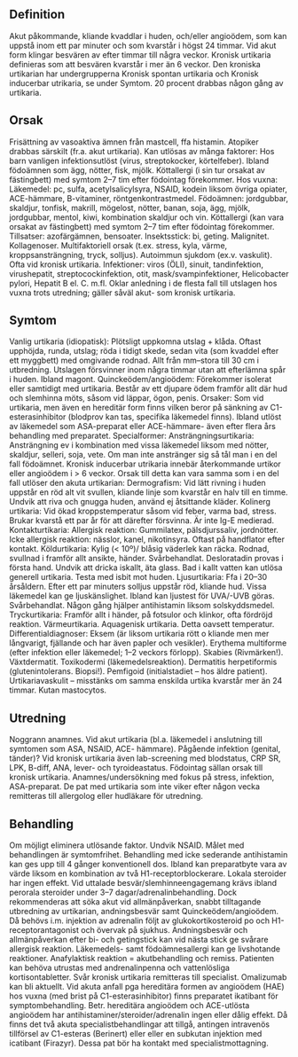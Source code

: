 ## Definition

Akut påkommande, kliande kvaddlar i huden, och/eller angioödem, som kan uppstå inom ett par minuter och som kvarstår i högst 24 timmar. Vid akut form klingar besvären av efter timmar till några veckor. Kronisk urtikaria definieras som att besvären kvarstår i mer än 6 veckor. Den kroniska urtikarian har undergrupperna Kronisk spontan urtikaria och Kronisk inducerbar utrikaria, se under Symtom. 20 procent drabbas någon gång av urtikaria.

## Orsak

Frisättning av vasoaktiva ämnen från mastcell, ffa histamin. Atopiker drabbas särskilt (fr.a. akut urtikaria). Kan utlösas av många faktorer:
Hos barn vanligen infektionsutlöst (virus, streptokocker, körtelfeber). Ibland födoämnen som ägg, nötter, fisk, mjölk. Köttallergi (i sin tur orsakat av fästingbett) med symtom 2–7 tim efter födointag förekommer.
Hos vuxna: Läkemedel: pc, sulfa, acetylsalicylsyra, NSAID, kodein liksom övriga opiater, ACE-hämmare, B-vitaminer, röntgenkontrastmedel. Födoämnen: jordgubbar, skaldjur, tonfisk, makrill, mögelost, nötter, banan, soja, ägg, mjölk, jordgubbar, mentol, kiwi, kombination skaldjur och vin. Köttallergi (kan vara orsakat av fästingbett) med symtom 2–7 tim efter födointag förekommer. Tillsatser: azofärgämnen, bensoater. Insektsstick: bi, geting. Malignitet. Kollagenoser. Multifaktoriell orsak (t.ex. stress, kyla, värme, kroppsansträngning, tryck, solljus). Autoimmun sjukdom (ex.v. vaskulit). Ofta vid kronisk urtikaria. Infektioner: viros (ÖLI), sinuit, tandinfektion, virushepatit, streptocockinfektion, otit, mask/svampinfektioner, Helicobacter pylori, Hepatit B el. C. m.fl. Oklar anledning i de flesta fall till utslagen hos vuxna trots utredning; gäller såväl akut- som kronisk urtikaria.

## Symtom

Vanlig urtikaria (idiopatisk): Plötsligt uppkomna utslag + klåda. Oftast upphöjda, runda, utslag; röda i tidigt skede, sedan vita (som kvaddel efter ett myggbett) med omgivande rodnad. Allt från mm–stora till 30 cm i utbredning. Utslagen försvinner inom några timmar utan att efterlämna spår i huden. Ibland magont.
Quinckeödem/angioödem: Förekommer isolerat eller samtidigt med urtikaria. Består av ett djupare ödem framför allt där hud och slemhinna möts, såsom vid läppar, ögon, penis. Orsaker: Som vid urtikaria, men även en hereditär form finns vilken beror på sänkning av C1-esterasinhibitor (blodprov kan tas, specifika läkemedel finns). Ibland utlöst av läkemedel som ASA-preparat eller ACE-hämmare- även efter flera års behandling med preparatet.
Specialformer: Ansträngningsurtikaria: Ansträngning ev i kombination med vissa läkemedel liksom med nötter, skaldjur, selleri, soja, vete. Om man inte anstränger sig så tål man i en del fall födoämnet.
Kronisk inducerbar utrikaria innebär återkommande urtikor eller angioödem i > 6 veckor. Orsak till detta kan vara samma som i en del fall utlöser den akuta urtikarian:
Dermografism: Vid lätt rivning i huden uppstår en röd alt vit svullen, kliande linje som kvarstår en halv till en timme. Undvik att riva och gnugga huden, använd ej åtsittande kläder.
Kolinerg urtikaria: Vid ökad kroppstemperatur såsom vid feber, varma bad, stress. Brukar kvarstå ett par år för att därefter försvinna. Är inte Ig-E medierad.
Kontakturtikaria: Allergisk reaktion: Gummilatex, pälsdjurssaliv, jordnötter. Icke allergisk reaktion: nässlor, kanel, nikotinsyra. Oftast på handflator efter kontakt.
Köldurtikaria: Kylig (< 10º)/ blåsig väderlek kan räcka. Rodnad, svullnad i framför allt ansikte, händer. Svårbehandlat. Desloratadin provas i första hand. Undvik att dricka iskallt, äta glass. Bad i kallt vatten kan utlösa generell urtikaria. Testa med isbit mot huden.
Ljusurtikaria: Ffa i 20–30 årsåldern. Efter ett par minuters solljus uppstår röd, kliande hud. Vissa läkemedel kan ge ljuskänslighet. Ibland kan ljustest för UVA/-UVB göras. Svårbehandlat. Någon gång hjälper antihistamin liksom solskyddsmedel.
Tryckurtikaria: Framför allt i händer, på fotsulor och klinkor, ofta fördröjd reaktion.
Värmeurtikaria.
Aquagenisk urtikaria. Detta oavsett temperatur.
Differentialdiagnoser:
Eksem (är liksom urtikaria rött o kliande men mer långvarigt, fjällande och har även papler och vesikler). Erythema multiforme (efter infektion eller läkemedel; 1–2 veckors förlopp). Skabies (Rivmärken!). Växtdermatit. Toxikodermi (läkemedelsreaktion). Dermatitis herpetiformis (glutenintolerans. Biopsi!). Pemfigoid (initialstadiet – hos äldre patient). Urtikariavaskulit – misstänks om samma enskilda urtika kvarstår mer än 24 timmar. Kutan mastocytos.

## Utredning

Noggrann anamnes. Vid akut urtikaria (bl.a. läkemedel i anslutning till symtomen som ASA, NSAID, ACE- hämmare). Pågående infektion (genital, tänder)? Vid kronisk urtikaria även lab-screening med blodstatus, CRP SR, LPK, B-diff, ANA, lever- och tyroideastatus. Födointag sällan orsak till kronisk urtikaria. Anamnes/undersökning med fokus på stress, infektion, ASA-preparat. De pat med urtikaria som inte viker efter någon vecka remitteras till allergolog eller hudläkare för utredning.

## Behandling

Om möjligt eliminera utlösande faktor. Undvik NSAID. Målet med behandlingen är symtomfrihet. Behandling med icke sederande antihistamin kan ges upp till 4 gånger konventionell dos. Ibland kan preparatbyte vara av värde liksom en kombination av två H1-receptorblockerare. Lokala steroider har ingen effekt. Vid uttalade besvär/slemhinneengagemang krävs ibland perorala steroider under 3–7 dagar/adrenalinbehandling. Dock rekommenderas att söka akut vid allmänpåverkan, snabbt tilltagande utbredning av urtikarian, andningsbesvär samt Quinckeödem/angioödem. Då behövs i.m. injektion av adrenalin följt av glukokortikosteroid po och H1-receptorantagonist och övervak på sjukhus. Andningsbesvär och allmänpåverkan efter bi- och getingstick kan vid nästa stick ge svårare allergisk reaktion. Läkemedels- samt födoämnesallergi kan ge livshotande reaktioner. Anafylaktisk reaktion = akutbehandling och remiss. Patienten kan behöva utrustas med andrenalinpenna och vattenlösliga kortisontabletter.
Svår kronisk urtikaria remitteras till specialist. Omalizumab kan bli aktuellt.
Vid akuta anfall pga hereditära formen av angioödem (HAE) hos vuxna (med brist på C1-esterasinhibitor) finns preparatet ikatibant för symptombehandling. Betr. hereditära angioödem och ACE-utlösta angioödem har antihistaminer/steroider/adrenalin ingen eller dålig effekt. Då finns det två akuta specialistbehandlingar att tillgå, antingen intravenös tillförsel av C1-esteras (Berinert) eller eller en subkutan injektion med icatibant (Firazyr). Dessa pat bör ha kontakt med specialistmottagning.


